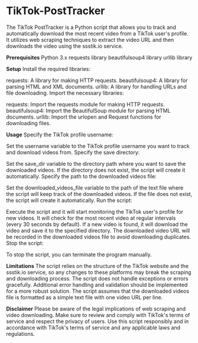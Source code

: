 # TikTok-PostTracker
The TikTok PostTracker is a Python script that allows you to track and automatically download the most recent video from a TikTok user's profile. It utilizes web scraping techniques to extract the video URL and then downloads the video using the ssstik.io service.

**Prerequisites**
Python 3.x
requests library
beautifulsoup4 library
urllib library


**Setup**
Install the required libraries:

requests: A library for making HTTP requests.
beautifulsoup4: A library for parsing HTML and XML documents.
urllib: A library for handling URLs and file downloading.
Import the necessary libraries:

requests: Import the requests module for making HTTP requests.
beautifulsoup4: Import the BeautifulSoup module for parsing HTML documents.
urllib: Import the urlopen and Request functions for downloading files.

**Usage**
Specify the TikTok profile username:

Set the username variable to the TikTok profile username you want to track and download videos from.
Specify the save directory:

Set the save_dir variable to the directory path where you want to save the downloaded videos.
If the directory does not exist, the script will create it automatically.
Specify the path to the downloaded videos file:

Set the downloaded_videos_file variable to the path of the text file where the script will keep track of the downloaded videos.
If the file does not exist, the script will create it automatically.
Run the script:

Execute the script and it will start monitoring the TikTok user's profile for new videos.
It will check for the most recent video at regular intervals (every 30 seconds by default).
If a new video is found, it will download the video and save it to the specified directory.
The downloaded video URL will be recorded in the downloaded videos file to avoid downloading duplicates.
Stop the script:

To stop the script, you can terminate the program manually.


**Limitations**
The script relies on the structure of the TikTok website and the ssstik.io service, so any changes to these platforms may break the scraping and downloading process.
The script does not handle exceptions or errors gracefully. Additional error handling and validation should be implemented for a more robust solution.
The script assumes that the downloaded videos file is formatted as a simple text file with one video URL per line.

**Disclaimer**
Please be aware of the legal implications of web scraping and video downloading. Make sure to review and comply with TikTok's terms of service and respect the privacy of users.
Use this script responsibly and in accordance with TikTok's terms of service and any applicable laws and regulations.




